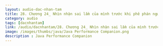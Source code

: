 ```yaml
---
layout: audio-dac-nhan-tam
title: 28. Chương 24_ Nhìn nhận sai lầm của mình trước khi phê phán người khác 
category: audio
tags: [dacnhantam]
link: /audio/dacnhantam/28. Chương 24_ Nhìn nhận sai lầm của mình trước khi phê phán người khác.mp3 
image: /images/thumbs/java/Java Performance Companion.png
description : Java Performance Companion 
---
```












